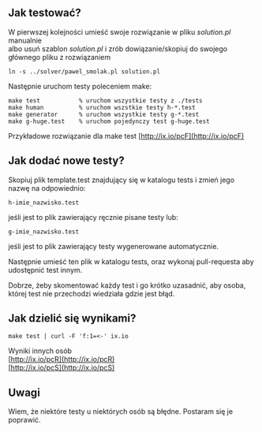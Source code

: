 ## Jak testować?
W pierwszej kolejności umieść swoje rozwiązanie w pliku _solution.pl_ manualnie  
albo usuń szablon _solution.pl_ i zrób dowiązanie/skopiuj do swojego głównego pliku z rozwiązaniem
```
ln -s ../solver/pawel_smolak.pl solution.pl
```

Następnie uruchom testy poleceniem make:

```
make test           % uruchom wszystkie testy z ./tests
make human          % uruchom wszstkie testy h-*.test
make generator      % uruchom wszystkie testy g-*.test
make g-huge.test    % uruchom pojedynczy test g-huge.test
```

Przykładowe rozwiązanie dla make test [http://ix.io/pcF](http://ix.io/pcF)

## Jak dodać nowe testy?
Skopiuj plik template.test znajdujący się w katalogu tests i zmień jego nazwę na odpowiednio:
```
h-imie_nazwisko.test
```
jeśli jest to plik zawierający ręcznie pisane testy lub:

```
g-imie_nazwisko.test
```
jeśli jest to plik zawierający testy wygenerowane automatycznie.

Następnie umieść ten plik w katalogu tests, oraz wykonaj pull-requesta aby udostępnić
test innym.

Dobrze, żeby skomentować każdy test i go krótko uzasadnić, aby osoba, której test nie
przechodzi wiedziała gdzie jest błąd.

## Jak dzielić się wynikami?
```
make test | curl -F 'f:1=<-' ix.io
```

Wyniki innych osób  
[http://ix.io/pcR](http://ix.io/pcR)  
[http://ix.io/pcS](http://ix.io/pcS)

## Uwagi
Wiem, że niektóre testy u niektórych osób są błędne.
Postaram się je poprawić.
